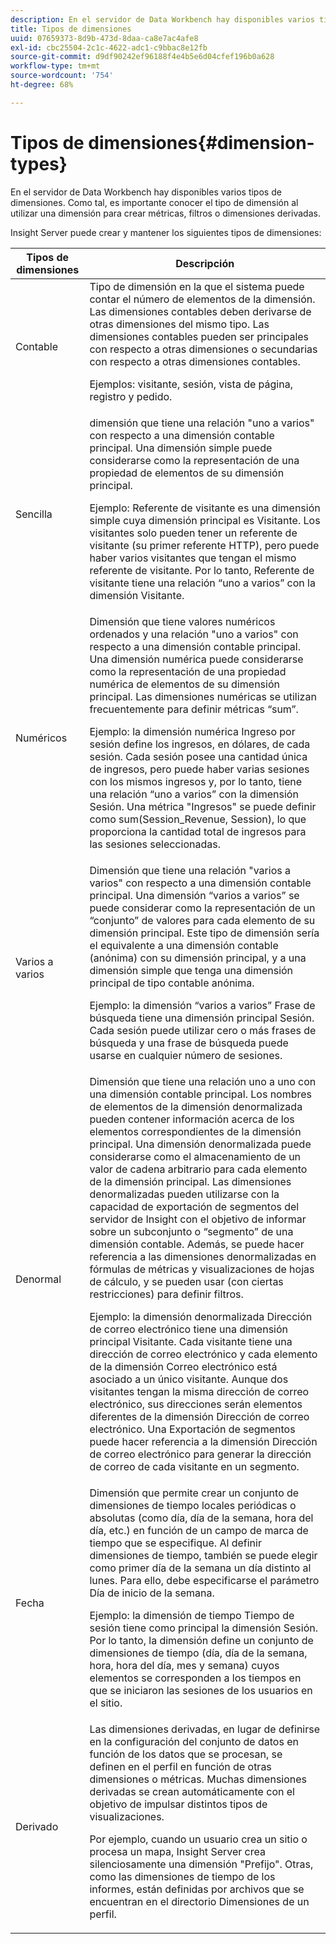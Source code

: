 ```yaml
---
description: En el servidor de Data Workbench hay disponibles varios tipos de dimensiones. Como tal, es importante conocer el tipo de dimensión al utilizar una dimensión para crear métricas, filtros o dimensiones derivadas.
title: Tipos de dimensiones
uuid: 07659373-8d9b-473d-8daa-ca8e7ac4afe8
exl-id: cbc25504-2c1c-4622-adc1-c9bbac8e12fb
source-git-commit: d9df90242ef96188f4e4b5e6d04cfef196b0a628
workflow-type: tm+mt
source-wordcount: '754'
ht-degree: 68%

---
```


# Tipos de dimensiones{#dimension-types}

En el servidor de Data Workbench hay disponibles varios tipos de dimensiones. Como tal, es importante conocer el tipo de dimensión al utilizar una dimensión para crear métricas, filtros o dimensiones derivadas.

Insight Server puede crear y mantener los siguientes tipos de dimensiones:

<table id="table_1A79B6C57ED145B6AA3BB05DD37AAD1B"> 
 <thead> 
  <tr> 
   <th colname="col1" class="entry"> Tipos de dimensiones </th> 
   <th colname="col2" class="entry"> Descripción </th> 
  </tr> 
 </thead>
 <tbody> 
  <tr> 
   <td colname="col1"> Contable </td> 
   <td colname="col2">Tipo de dimensión en la que el sistema puede contar el número de elementos de la dimensión. Las dimensiones contables deben derivarse de otras dimensiones del mismo tipo. Las dimensiones contables pueden ser principales con respecto a otras dimensiones o secundarias con respecto a otras dimensiones contables. <p>Ejemplos: visitante, sesión, vista de página, registro y pedido. </p></td> 
  </tr> 
  <tr> 
   <td colname="col1"> Sencilla </td> 
   <td colname="col2">dimensión que tiene una relación "uno a varios" con respecto a una dimensión contable principal. Una dimensión simple puede considerarse como la representación de una propiedad de elementos de su dimensión principal. <p>Ejemplo: Referente de visitante es una dimensión simple cuya dimensión principal es Visitante. Los visitantes solo pueden tener un referente de visitante (su primer referente HTTP), pero puede haber varios visitantes que tengan el mismo referente de visitante. Por lo tanto, Referente de visitante tiene una relación “uno a varios” con la dimensión Visitante. </p></td> 
  </tr> 
  <tr> 
   <td colname="col1"> Numéricos </td> 
   <td colname="col2">Dimensión que tiene valores numéricos ordenados y una relación "uno a varios" con respecto a una dimensión contable principal. Una dimensión numérica puede considerarse como la representación de una propiedad numérica de elementos de su dimensión principal. Las dimensiones numéricas se utilizan frecuentemente para definir métricas “sum”. <p>Ejemplo: la dimensión numérica Ingreso por sesión define los ingresos, en dólares, de cada sesión. Cada sesión posee una cantidad única de ingresos, pero puede haber varias sesiones con los mismos ingresos y, por lo tanto, tiene una relación “uno a varios” con la dimensión Sesión. Una métrica "Ingresos" se puede definir como <span class="filepath"> sum(Session_Revenue, Session)</span>, lo que proporciona la cantidad total de ingresos para las sesiones seleccionadas. </p></td> 
  </tr> 
  <tr> 
   <td colname="col1"> Varios a varios </td> 
   <td colname="col2">Dimensión que tiene una relación "varios a varios" con respecto a una dimensión contable principal. Una dimensión “varios a varios” se puede considerar como la representación de un “conjunto” de valores para cada elemento de su dimensión principal. Este tipo de dimensión sería el equivalente a una dimensión contable (anónima) con su dimensión principal, y a una dimensión simple que tenga una dimensión principal de tipo contable anónima.  <p>Ejemplo: la dimensión “varios a varios” Frase de búsqueda tiene una dimensión principal Sesión. Cada sesión puede utilizar cero o más frases de búsqueda y una frase de búsqueda puede usarse en cualquier número de sesiones. </p></td> 
  </tr> 
  <tr> 
   <td colname="col1"> Denormal </td> 
   <td colname="col2">Dimensión que tiene una relación uno a uno con una dimensión contable principal. Los nombres de elementos de la dimensión denormalizada pueden contener información acerca de los elementos correspondientes de la dimensión principal. Una dimensión denormalizada puede considerarse como el almacenamiento de un valor de cadena arbitrario para cada elemento de la dimensión principal. Las dimensiones denormalizadas pueden utilizarse con la capacidad de exportación de segmentos del servidor de Insight con el objetivo de informar sobre un subconjunto o “segmento” de una dimensión contable. Además, se puede hacer referencia a las dimensiones denormalizadas en fórmulas de métricas y visualizaciones de hojas de cálculo, y se pueden usar (con ciertas restricciones) para definir filtros.  <p>Ejemplo: la dimensión denormalizada Dirección de correo electrónico tiene una dimensión principal Visitante. Cada visitante tiene una dirección de correo electrónico y cada elemento de la dimensión Correo electrónico está asociado a un único visitante. Aunque dos visitantes tengan la misma dirección de correo electrónico, sus direcciones serán elementos diferentes de la dimensión Dirección de correo electrónico. Una Exportación de segmentos puede hacer referencia a la dimensión Dirección de correo electrónico para generar la dirección de correo de cada visitante en un segmento. </p></td> 
  </tr> 
  <tr> 
   <td colname="col1"> Fecha </td> 
   <td colname="col2">Dimensión que permite crear un conjunto de dimensiones de tiempo locales periódicas o absolutas (como día, día de la semana, hora del día, etc.) en función de un campo de marca de tiempo que se especifique. Al definir dimensiones de tiempo, también se puede elegir como primer día de la semana un día distinto al lunes. Para ello, debe especificarse el parámetro Día de inicio de la semana. <p>Ejemplo: la dimensión de tiempo Tiempo de sesión tiene como principal la dimensión Sesión. Por lo tanto, la dimensión define un conjunto de dimensiones de tiempo (día, día de la semana, hora, hora del día, mes y semana) cuyos elementos se corresponden a los tiempos en que se iniciaron las sesiones de los usuarios en el sitio.  </p></td> 
  </tr> 
  <tr> 
   <td colname="col1"> Derivado </td> 
   <td colname="col2">Las dimensiones derivadas, en lugar de definirse en la configuración del conjunto de datos en función de los datos que se procesan, se definen en el perfil en función de otras dimensiones o métricas. Muchas dimensiones derivadas se crean automáticamente con el objetivo de impulsar distintos tipos de visualizaciones. <p>Por ejemplo, cuando un usuario crea un sitio o procesa un mapa, Insight Server crea silenciosamente una dimensión "Prefijo". Otras, como las dimensiones de tiempo de los informes, están definidas por archivos que se encuentran en el directorio Dimensiones de un perfil. </p></td> 
  </tr> 
 </tbody> 
</table>
